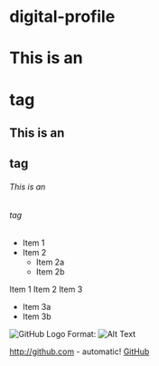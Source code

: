 # digital-profile


# This is an <h1> tag
## This is an <h2> tag
###### This is an <h6>tag
  
* Item 1
* Item 2
  * Item 2a
  * Item 2b

Item 1
Item 2
Item 3
* Item 3a
* Item 3b

![GitHub Logo](/images/logo.png)
Format: ![Alt Text](url)

http://github.com - automatic!
[GitHub](http://github.com)



